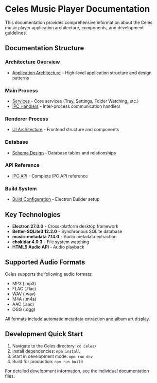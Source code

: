 # Celes Music Player Documentation

This documentation provides comprehensive information about the Celes music player application architecture, components, and development guidelines.

## Documentation Structure

### Architecture Overview
- [Application Architecture](./architecture/overview.md) - High-level application structure and design patterns

### Main Process
- [Services](./main-process/services.md) - Core services (Tray, Settings, Folder Watching, etc.)
- [IPC Handlers](./main-process/ipc-handlers.md) - Inter-process communication handlers

### Renderer Process
- [UI Architecture](./renderer-process/ui-architecture.md) - Frontend structure and components

### Database
- [Schema Design](./database/schema.md) - Database tables and relationships


### API Reference
- [IPC API](./api/ipc-api.md) - Complete IPC API reference

### Build System
- [Build Configuration](./build-system/configuration.md) - Electron Builder setup

## Key Technologies

- **Electron 27.0.0** - Cross-platform desktop framework
- **Better-SQLite3 12.2.0** - Synchronous SQLite database
- **music-metadata 7.14.0** - Audio metadata extraction
- **chokidar 4.0.3** - File system watching
- **HTML5 Audio API** - Audio playback

## Supported Audio Formats

Celes supports the following audio formats:
- MP3 (.mp3)
- FLAC (.flac)
- WAV (.wav)
- M4A (.m4a)
- AAC (.aac)
- OGG (.ogg)

All formats include automatic metadata extraction and album art display.

## Development Quick Start

1. Navigate to the Celes directory: `cd Celes/`
2. Install dependencies: `npm install`
3. Start in development mode: `npm run dev`
4. Build for production: `npm run build`

For detailed development information, see the individual documentation files.